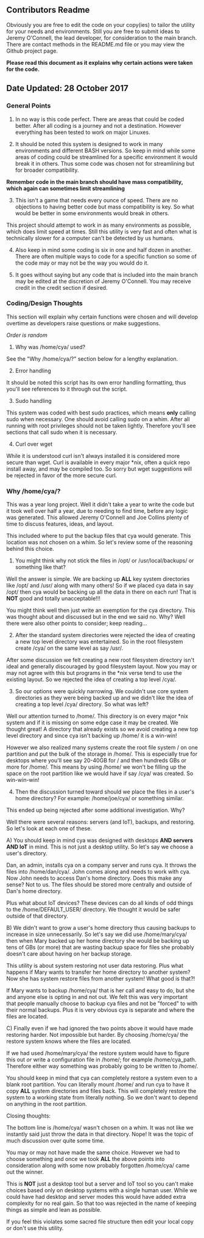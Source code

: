 ## Contributors Readme

Obviously you are free to edit the code on your copy(ies) to tailor the utility for your needs and environments.  Still you are free to submit ideas to Jeremy O'Connell, the lead developer, for consideration to the main branch.  There are contact methods in the README.md file or you may view the Github project page.

**Please read this document as it explains why certain actions were taken for the code.**

## Date Updated: 28 October 2017

### General Points

1) In no way is this code perfect.  There are areas that could be coded better.  After all coding is a journey and not a destination.  However everything has been tested to work on major Linuxes.

2) It should be noted this system is designed to work in many environments and different BASH versions.  So keep in mind while some areas of coding could be streamlined for a specific environment it would break it in others.  Thus some code was chosen not for streamlining but for broader compatibility.

**Remember code in the main branch should have mass compatibility, which again can sometimes limit streamlining**

3) This isn't a game that needs every ounce of speed.  There are no objections to having better code but mass compatibility is key.  So what would be better in some environments would break in others.

This project should attempt to work in as many environments as possible, which does limit speed at times.  Still this utility is very fast and often what is technically slower for a computer can't be detected by us humans.

4) Also keep in mind some coding is six in one and half dozen in another.  There are often multiple ways to code for a specific function so some of the code may or may not be the way you would do it.

5) It goes without saying but any code that is included into the main branch may be edited at the discretion of Jeremy O'Connell.  You may receive credit in the credit section if desired.

### Coding/Design Thoughts

This section will explain why certain functions were chosen and will develop overtime as developers raise questions or make suggestions.

*Order is random*

1) Why was /home/cya/ used?

See the "Why /home/cya/?" section below for a lengthy explanation.

2) Error handling

It should be noted this script has its own error handling formatting, thus you'll see references to it through out the script.

3) Sudo handling

This system was coded with best sudo practices, which means **only** calling sudo when necessary.  One should avoid calling sudo on a whim.  After all running with root privileges should not be taken lightly.  Therefore you'll see sections that call sudo when it is necessary.

4) Curl over wget

While it is understood curl isn't always installed it is considered more secure than wget.  Curl is available in every major *nix, often a quick repo install away, and may be compiled too.  So sorry but wget suggestions will be rejected in favor of the more secure curl.

### Why /home/cya/?

This was a year long project.  Well it didn't take a year to write the code but it took well over half a year, due to needing to find time, before any logic was generated.  This allowed Jeremy O'Connell and Joe Collins plenty of time to discuss features, ideas, and layout.

This included where to put the backup files that cya would generate.  This location was not chosen on a whim.  So let's review some of the reasoning behind this choice.

1) You might think why not stick the files in /opt/ or /usr/local/backups/ or something like that?

Well the answer is simple.  We are backing up **ALL** key system directories like /opt/ and /usr/ along with many others!  So if we placed cya data in say /opt/ then cya would be backing up all the data in there on each run!  That is **NOT** good and totally unacceptable!!!

You might think well then just write an exemption for the cya directory.  This was thought about and discussed but in the end we said no.  Why? Well there were also other points to consider; keep reading...

2) After the standard system directories were rejected the idea of creating a new top level directory was entertained.  So in the root filesystem create /cya/ on the same level as say /usr/.

After some discussion we felt creating a new root filesystem directory isn't ideal and generally discouraged by good filesystem layout.  Now you may or may not agree with this but programs in the *nix verse tend to use the existing layout.  So we rejected the idea of creating a top level /cya/.

3) So our options were quickly narrowing.  We couldn't use core system directories as they were being backed up and we didn't like the idea of creating a top level /cya/ directory.  So what was left?

Well our attention turned to /home/.  This directory is on every major *nix system and if it is missing on some edge case it may be created.  We thought great! A directory that already exists so we avoid creating a new top level directory and since cya isn't backing up /home/ it is a win-win! 

However we also realized many systems create the root file system / on one partition and put the bulk of the storage in /home/.  This is especially true for desktops where you'll see say 20-40GB for / and then hundreds GBs or more for /home/.  This means by using /home/ we won't be filling up the space on the root partition like we would have if say /cya/ was created.  So win-win-win!

4) Then the discussion turned toward should we place the files in a user's home directory? For example: /home/joe/cya/ or something similar.

This ended up being rejected after some additional investigation.  Why?

Well there were several reasons: servers (and IoT), backups, and restoring.  So let's look at each one of these.

A) You should keep in mind cya was designed with desktops **AND servers AND IoT** in mind.  This is not just a desktop utility.  So let's say we choose a user's directory.

Dan, an admin, installs cya on a company server and runs cya.  It throws the files into /home/dan/cya/.  John comes along and needs to work with cya.  Now John needs to access Dan's home directory.  Does this make any sense?  Not to us.  The files should be stored more centrally and outside of Dan's home directory.

Plus what about IoT devices? These devices can do all kinds of odd things to the /home/DEFAULT_USER/ directory.  We thought it would be safer outside of that directory.

B) We didn't want to grow a user's home directory thus causing backups to increase in size unnecessarily.  So let's say we did use /home/mary/cya/ then when Mary backed up her home directory she would be backing up tens of GBs (or more) that are wasting backup space for files she probably doesn't care about having on her backup storage.

This utility is about system restoring not user data restoring.  Plus what happens if Mary wants to transfer her home directory to another system?  Now she has system restore files from another system!  What good is that?!

If Mary wants to backup /home/cya/ that is her call and easy to do, but she and anyone else is opting in and not out.  We felt this was very important that people manually choose to backup cya files and not be "forced" to with their normal backups.  Plus it is very obvious cya is separate and where the files are located.

C) Finally even if we had ignored the two points above it would have made restoring harder.  Not impossible but harder.  By choosing /home/cya/ the restore system knows where the files are located.

If we had used /home/mary/cya/ the restore system would have to figure this out *or* write a configuration file in /home/; for example /home/cya_path.  Therefore either way something was probably going to be written to /home/. 

You should keep in mind that cya can completely restore a system even to a blank root partition.  You can literally mount /home/ and run cya to have it copy **ALL** system directories and files back.  This will completely restore the system to a working state from literally nothing.  So we don't want to depend on anything in the root partition.

Closing thoughts:

The bottom line is /home/cya/ wasn't chosen on a whim.  It was not like we instantly said just throw the data in that directory.  Nope!  It was the topic of much discussion over quite some time.

You may or may not have made the same choice.  However we had to choose something and once we took **ALL** the above points into consideration along with some now probably forgotten /home/cya/ came out the winner.

This is **NOT** just a desktop tool but a server and IoT tool so you can't make choices based only on desktop systems with a single human user.  While we could have had desktop and server modes this would have added extra complexity for no real gain.  So that too was rejected in the name of keeping things as simple and lean as possible.

If you feel this violates some sacred file structure then edit your local copy or don't use this utility.

